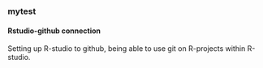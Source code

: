 ### mytest
#### Rstudio-github connection

Setting up R-studio to github, being able to use git on R-projects within R-studio. 
